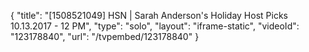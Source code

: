 {
    "title": "[1508521049] HSN | Sarah Anderson's Holiday Host Picks 10.13.2017 - 12 PM",
    "type": "solo",
    "layout": "iframe-static",
    "videoId": "123178840",
    "url": "\/tvpembed\/123178840"
}
